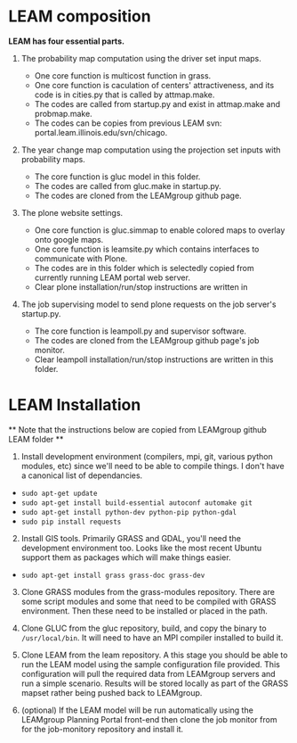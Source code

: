 LEAM composition
================
**LEAM has four essential parts.**

1. The probability map computation using the driver set input maps.
   * One core function is multicost function in grass.
   * One core function is caculation of centers' attractiveness, and its code is in cities.py that is called by attmap.make.
   * The codes are called from startup.py and exist in attmap.make and probmap.make.
   * The codes can be copies from previous LEAM svn: portal.leam.illinois.edu/svn/chicago.

2. The year change map computation using the projection set inputs with probability maps.  
   * The core function is gluc model in this folder.
   * The codes are called from gluc.make in startup.py.
   * The codes are cloned from the LEAMgroup github page.

3. The plone website settings.
   * One core function is gluc.simmap to enable colored maps to overlay onto google maps.
   * One core function is leamsite.py which contains interfaces to communicate with Plone.
   * The codes are in this folder which is selectedly copied from currently running LEAM portal web server.
   * Clear plone installation/run/stop instructions are written in 

4. The job supervising model to send plone requests on the job server's startup.py.
   * The core function is leampoll.py and supervisor software.
   * The codes are cloned from the LEAMgroup github page's job monitor.
   * Clear leampoll installation/run/stop instructions are written in this folder.

LEAM Installation
=================
** Note that the instructions below are copied from LEAMgroup github LEAM folder **

1. Install development environment (compilers, mpi, git, various python modules, etc) since we'll need to be able to compile things. I don't have a canonical list of dependancies.

  * `sudo apt-get update` 
  * `sudo apt-get install build-essential autoconf automake git`
  * `sudo apt-get install python-dev python-pip python-gdal` 
  * `sudo pip install requests`

2. Install GIS tools. Primarily GRASS and GDAL, you'll need the development environment too. Looks like the most recent Ubuntu support them as packages which will make things easier.

  * `sudo apt-get install grass grass-doc grass-dev`

3. Clone GRASS modules from the grass-modules repository. There are some script modules and some that need to be compiled with GRASS environment. Then these need to be installed or placed in the path.

4. Clone GLUC from the gluc repository, build, and copy the binary to `/usr/local/bin`. It will need to have an MPI compiler installed to build it.

5. Clone LEAM from the leam repository. A this stage you should be able to run the LEAM model using the sample configuration file provided. This configuration will pull the required data from LEAMgroup servers and run a simple scenario. Results will be stored locally as part of the GRASS mapset rather being pushed back to LEAMgroup.

6. (optional) If the LEAM model will be run automatically using the LEAMgroup Planning Portal front-end then clone the job monitor from for the job-monitory repository and install it.
